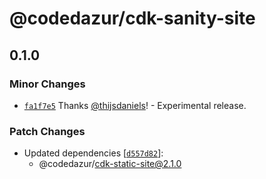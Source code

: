 # @codedazur/cdk-sanity-site

## 0.1.0

### Minor Changes

- [`fa1f7e5`](https://github.com/codedazur/toolkit/commit/fa1f7e56250e13a58badd908e7ff46973ac18d16) Thanks [@thijsdaniels](https://github.com/thijsdaniels)! - Experimental release.

### Patch Changes

- Updated dependencies [[`d557d82`](https://github.com/codedazur/toolkit/commit/d557d822ffe8e42b0907f1d4e1a2b243f3430674)]:
  - @codedazur/cdk-static-site@2.1.0
